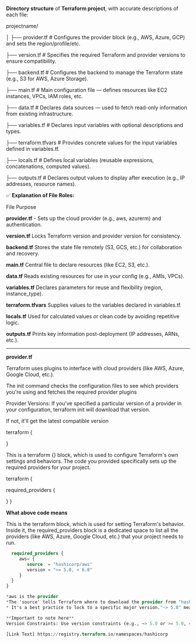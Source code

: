 **Directory structure** of  **Terraform project**, with accurate descriptions of each file:

projectname/

│
├── provider.tf         # Configures the provider block (e.g., AWS, Azure, GCP) and sets the region/profile/etc.

├── version.tf          # Specifies the required Terraform and provider versions to ensure compatibility.

├── backend.tf          # Configures the backend to manage the Terraform state (e.g., S3 for AWS, Azure Storage).

├── main.tf             # Main configuration file — defines resources like EC2 instances, VPCs, IAM roles, etc.

├── data.tf             # Declares data sources — used to fetch read-only information from existing infrastructure.

├── variables.tf        # Declares input variables with optional descriptions and types.

├── terraform.tfvars    # Provides concrete values for the input variables defined in variables.tf.

├── locals.tf           # Defines local variables (reusable expressions, concatenations, computed values).

├── outputs.tf          # Declares output values to display after execution (e.g., IP addresses, resource names).


✅ **Explanation of File Roles:**

  File	             Purpose

**provider.tf** -	Sets up the cloud provider (e.g., aws, azurerm) and authentication.

**version.tf**	Locks Terraform version and provider version for consistency.

**backend.tf**	Stores the state file remotely (S3, GCS, etc.) for collaboration and recovery.

**main.tf**	Central file to declare resources (like EC2, S3, etc.).

**data.tf**	Reads existing resources for use in your config (e.g., AMIs, VPCs).

**variables.tf**	Declares parameters for reuse and flexibility (region, instance_type).

**terraform.tfvars**	Supplies values to the variables declared in variables.tf.

**locals.tf**	Used for calculated values or clean code by avoiding repetitive logic.

**outputs.tf**	Prints key information post-deployment (IP addresses, ARNs, etc.).

------------------------------------------------------------------------------------------------------------------------- 

**provider.tf**

Terraform uses plugins to interface with cloud providers (like AWS, Azure, Google Cloud, etc.). 

The init command checks the configuration files to see which providers you're using and fetches the required provider plugins

Provider Versions: If you’ve specified a particular version of a provider in your configuration, terraform init will download that version. 

If not, it'll get the latest compatible version

 terraform {

}

This is a terraform {} block, which is used to configure Terraform's own settings and behaviors. The code you provided specifically sets up the required providers for your project.

terraform {

  required_providers {

  }
}

**What above code means**

This is the terraform block, which is used for setting Terraform's behavior. 
Inside it, the required_providers block is a dedicated space to list all the providers (like AWS, Azure, Google Cloud, etc.) that your project needs to run.

```terraform {
  required_providers {
     aws= {
        source  = "hashicorp/aws"
        version = ">= 5.0, < 6.0"
     }
  }
}

*aws is the provider 
*The 'source' tells Terraform where to download the provider from "hashicorp/aws" is the official one from the Terraform Registr.
* It's a best practice to lock to a specific major version."~> 5.0" means you can use any version from 5.0 up to (but not including) 6.0.

**Important to note here** 
Version Constraints: Use version constraints (e.g., ~> 5.0 or >= 5.0, < 6.0) to allow for minor updates and bug fixes without automatically adopting potentially breaking changes from new major versions.

[Link Text] https://registry.terraform.io/namespaces/hashicorp  